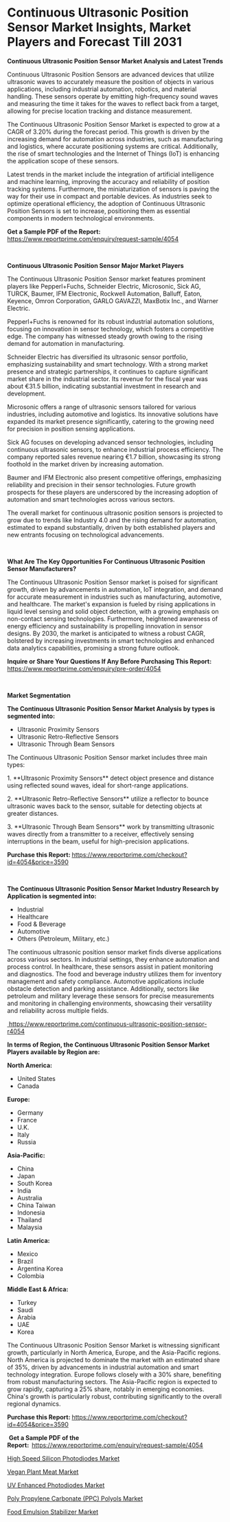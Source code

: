 <p><h1>Continuous Ultrasonic Position Sensor Market Insights, Market Players and Forecast Till 2031</h1></p><p><strong>Continuous Ultrasonic Position Sensor Market Analysis and Latest Trends</strong></p>
<p><p>Continuous Ultrasonic Position Sensors are advanced devices that utilize ultrasonic waves to accurately measure the position of objects in various applications, including industrial automation, robotics, and material handling. These sensors operate by emitting high-frequency sound waves and measuring the time it takes for the waves to reflect back from a target, allowing for precise location tracking and distance measurement.</p><p>The Continuous Ultrasonic Position Sensor Market is expected to grow at a CAGR of 3.20% during the forecast period. This growth is driven by the increasing demand for automation across industries, such as manufacturing and logistics, where accurate positioning systems are critical. Additionally, the rise of smart technologies and the Internet of Things (IoT) is enhancing the application scope of these sensors.</p><p>Latest trends in the market include the integration of artificial intelligence and machine learning, improving the accuracy and reliability of position tracking systems. Furthermore, the miniaturization of sensors is paving the way for their use in compact and portable devices. As industries seek to optimize operational efficiency, the adoption of Continuous Ultrasonic Position Sensors is set to increase, positioning them as essential components in modern technological environments.</p></p>
<p><strong>Get a Sample PDF of the Report:&nbsp;</strong> <a href="https://www.reportprime.com/enquiry/request-sample/4054?utm_campaign=11&utm_medium=2&utm_source=Github&utm_content=ia&utm_term=10102024&utm_id=continuous-ultrasonic-position-sensor">https://www.reportprime.com/enquiry/request-sample/4054</a></p>
<p>&nbsp;</p>
<p><strong>Continuous Ultrasonic Position Sensor Major Market Players</strong></p>
<p><p>The Continuous Ultrasonic Position Sensor market features prominent players like Pepperl+Fuchs, Schneider Electric, Microsonic, Sick AG, TURCK, Baumer, IFM Electronic, Rockwell Automation, Balluff, Eaton, Keyence, Omron Corporation, GARLO GAVAZZI, MaxBotix Inc., and Warner Electric.</p><p>Pepperl+Fuchs is renowned for its robust industrial automation solutions, focusing on innovation in sensor technology, which fosters a competitive edge. The company has witnessed steady growth owing to the rising demand for automation in manufacturing.</p><p>Schneider Electric has diversified its ultrasonic sensor portfolio, emphasizing sustainability and smart technology. With a strong market presence and strategic partnerships, it continues to capture significant market share in the industrial sector. Its revenue for the fiscal year was about €31.5 billion, indicating substantial investment in research and development.</p><p>Microsonic offers a range of ultrasonic sensors tailored for various industries, including automotive and logistics. Its innovative solutions have expanded its market presence significantly, catering to the growing need for precision in position sensing applications.</p><p>Sick AG focuses on developing advanced sensor technologies, including continuous ultrasonic sensors, to enhance industrial process efficiency. The company reported sales revenue nearing €1.7 billion, showcasing its strong foothold in the market driven by increasing automation.</p><p>Baumer and IFM Electronic also present competitive offerings, emphasizing reliability and precision in their sensor technologies. Future growth prospects for these players are underscored by the increasing adoption of automation and smart technologies across various sectors.</p><p>The overall market for continuous ultrasonic position sensors is projected to grow due to trends like Industry 4.0 and the rising demand for automation, estimated to expand substantially, driven by both established players and new entrants focusing on technological advancements.</p></p>
<p>&nbsp;</p>
<p><strong>What Are The Key Opportunities For Continuous Ultrasonic Position Sensor Manufacturers?</strong></p>
<p><p>The Continuous Ultrasonic Position Sensor market is poised for significant growth, driven by advancements in automation, IoT integration, and demand for accurate measurement in industries such as manufacturing, automotive, and healthcare. The market's expansion is fueled by rising applications in liquid level sensing and solid object detection, with a growing emphasis on non-contact sensing technologies. Furthermore, heightened awareness of energy efficiency and sustainability is propelling innovation in sensor designs. By 2030, the market is anticipated to witness a robust CAGR, bolstered by increasing investments in smart technologies and enhanced data analytics capabilities, promising a strong future outlook.</p></p>
<p><strong>Inquire or Share Your Questions If Any Before Purchasing This Report:</strong> <a href="https://www.reportprime.com/enquiry/pre-order/4054?utm_campaign=11&utm_medium=2&utm_source=Github&utm_content=ia&utm_term=10102024&utm_id=continuous-ultrasonic-position-sensor">https://www.reportprime.com/enquiry/pre-order/4054</a></p>
<p>&nbsp;</p>
<p><strong>Market Segmentation</strong></p>
<p><strong>The Continuous Ultrasonic Position Sensor Market Analysis by types is segmented into:</strong></p>
<p><ul><li>Ultrasonic Proximity Sensors</li><li>Ultrasonic Retro-Reflective Sensors</li><li>Ultrasonic Through Beam Sensors</li></ul></p>
<p><p>The Continuous Ultrasonic Position Sensor market includes three main types: </p><p>1. **Ultrasonic Proximity Sensors** detect object presence and distance using reflected sound waves, ideal for short-range applications.</p><p>  </p><p>2. **Ultrasonic Retro-Reflective Sensors** utilize a reflector to bounce ultrasonic waves back to the sensor, suitable for detecting objects at greater distances.</p><p>  </p><p>3. **Ultrasonic Through Beam Sensors** work by transmitting ultrasonic waves directly from a transmitter to a receiver, effectively sensing interruptions in the beam, useful for high-precision applications.</p></p>
<p><strong>Purchase this Report:&nbsp;</strong><a href="https://www.reportprime.com/checkout?id=4054&price=3590&utm_campaign=11&utm_medium=2&utm_source=Github&utm_content=ia&utm_term=10102024&utm_id=continuous-ultrasonic-position-sensor">https://www.reportprime.com/checkout?id=4054&price=3590</a></p>
<p>&nbsp;</p>
<p><strong>The Continuous Ultrasonic Position Sensor Market Industry Research by Application is segmented into:</strong></p>
<p><ul><li>Industrial</li><li>Healthcare</li><li>Food & Beverage</li><li>Automotive</li><li>Others (Petroleum, Military, etc.)</li></ul></p>
<p><p>The continuous ultrasonic position sensor market finds diverse applications across various sectors. In industrial settings, they enhance automation and process control. In healthcare, these sensors assist in patient monitoring and diagnostics. The food and beverage industry utilizes them for inventory management and safety compliance. Automotive applications include obstacle detection and parking assistance. Additionally, sectors like petroleum and military leverage these sensors for precise measurements and monitoring in challenging environments, showcasing their versatility and reliability across multiple fields.</p></p>
<p><a href="https://www.reportprime.com/continuous-ultrasonic-position-sensor-r4054?utm_campaign=11&utm_medium=2&utm_source=Github&utm_content=ia&utm_term=10102024&utm_id=continuous-ultrasonic-position-sensor">&nbsp;https://www.reportprime.com/continuous-ultrasonic-position-sensor-r4054</a></p>
<p><strong>In terms of Region, the Continuous Ultrasonic Position Sensor Market Players available by Region are:</strong></p>
<p>
    <p> <strong> North America: </strong>
        <ul>
            <li>United States</li>
            <li>Canada</li>
        </ul>
        </p> 
    <p> <strong> Europe: </strong>
        <ul>
            <li>Germany</li>
            <li>France</li>
            <li>U.K.</li>
            <li>Italy</li>
            <li>Russia</li>
        </ul>
        </p> 
    <p> <strong> Asia-Pacific: </strong>
        <ul>
            <li>China</li>
            <li>Japan</li>
            <li>South Korea</li>
            <li>India</li>
            <li>Australia</li>
            <li>China Taiwan</li>
            <li>Indonesia</li>
            <li>Thailand</li>
            <li>Malaysia</li>
        </ul>
        </p> 
    <p> <strong> Latin America: </strong>
        <ul>
            <li>Mexico</li>
            <li>Brazil</li>
            <li>Argentina Korea</li>
            <li>Colombia</li>
        </ul>
        </p> 
    <p> <strong> Middle East & Africa: </strong>
        <ul>
            <li>Turkey</li>
            <li>Saudi</li>
            <li>Arabia</li>
            <li>UAE</li>
            <li>Korea</li>
        </ul>
    </p>
    </p>
<p><p>The Continuous Ultrasonic Position Sensor Market is witnessing significant growth, particularly in North America, Europe, and the Asia-Pacific regions. North America is projected to dominate the market with an estimated share of 35%, driven by advancements in industrial automation and smart technology integration. Europe follows closely with a 30% share, benefiting from robust manufacturing sectors. The Asia-Pacific region is expected to grow rapidly, capturing a 25% share, notably in emerging economies. China's growth is particularly robust, contributing significantly to the overall regional dynamics.</p></p>
<p><strong>Purchase this Report: </strong><a href="https://www.reportprime.com/checkout?id=4054&price=3590&utm_campaign=11&utm_medium=2&utm_source=Github&utm_content=ia&utm_term=10102024&utm_id=continuous-ultrasonic-position-sensor">https://www.reportprime.com/checkout?id=4054&price=3590</a></p>
<p>&nbsp;<strong>Get a Sample PDF of the Report:&nbsp;&nbsp;</strong><a href="https://www.reportprime.com/enquiry/request-sample/4054?utm_campaign=11&utm_medium=2&utm_source=Github&utm_content=ia&utm_term=10102024&utm_id=continuous-ultrasonic-position-sensor">https://www.reportprime.com/enquiry/request-sample/4054</a></p>
<p><strong></strong></p>
<p><p><a href="https://github.com/ygfu6u/Market-Research-Report-List-1/blob/main/high-speed-silicon-photodiodes-market.md?utm_campaign=11&utm_medium=2&utm_source=Github&utm_content=ia&utm_term=10102024&utm_id=continuous-ultrasonic-position-sensor">High Speed Silicon Photodiodes Market</a></p><p><a href="https://issuu.com/reportprime-2/docs/vegan-plant-meat-market-size-2030.p_1c5a4b4c1ed241?utm_campaign=11&utm_medium=2&utm_source=Github&utm_content=ia&utm_term=10102024&utm_id=continuous-ultrasonic-position-sensor">Vegan Plant Meat Market</a></p><p><a href="https://github.com/mahnoor2003/Market-Research-Report-List-6/blob/main/uv-enhanced-photodiodes-market.md?utm_campaign=11&utm_medium=2&utm_source=Github&utm_content=ia&utm_term=10102024&utm_id=continuous-ultrasonic-position-sensor">UV Enhanced Photodiodes Market</a></p><p><a href="https://www.linkedin.com/pulse/poly-propylene-carbonate-ppc-polyols-market-size-growing-cagr-ulqpf?utm_campaign=11&utm_medium=2&utm_source=Github&utm_content=ia&utm_term=10102024&utm_id=continuous-ultrasonic-position-sensor">Poly Propylene Carbonate (PPC) Polyols Market</a></p><p><a href="https://issuu.com/reportprime-2/docs/food-emulsion-stabilizer-market-siz_7909fc58f7aece?utm_campaign=11&utm_medium=2&utm_source=Github&utm_content=ia&utm_term=10102024&utm_id=continuous-ultrasonic-position-sensor">Food Emulsion Stabilizer Market</a></p></p>